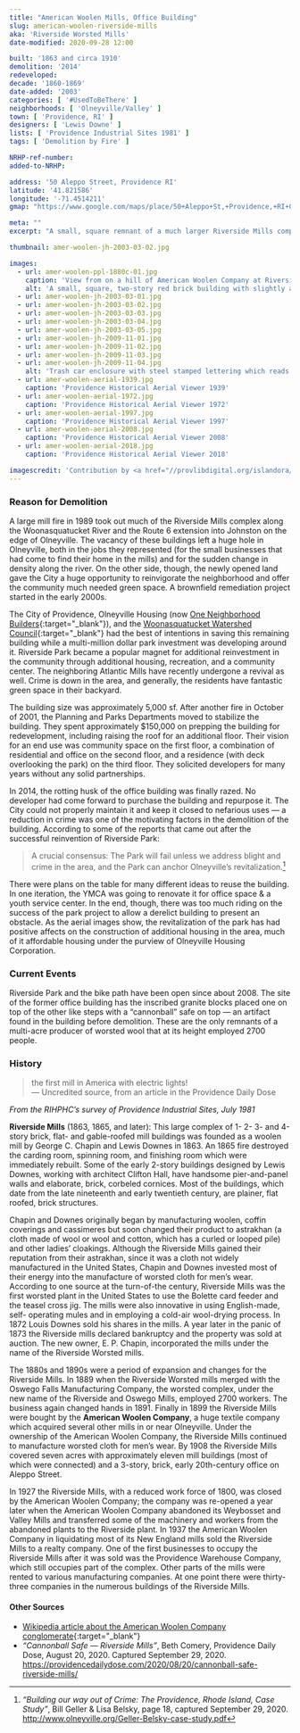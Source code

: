 ```yaml
---
title: "American Woolen Mills, Office Building"
slug: american-woolen-riverside-mills
aka: 'Riverside Worsted Mills'
date-modified: 2020-09-28 12:00

built: '1863 and circa 1910'
demolition: '2014'
redeveloped: 
decade: '1860-1869'
date-added: '2003'
categories: [ '#UsedToBeThere' ]
neighborhoods: [ 'Olneyville/Valley' ]
town: [ 'Providence, RI' ]
designers: [ 'Lewis Downe' ]
lists: [ 'Providence Industrial Sites 1981' ]
tags: [ 'Demolition by Fire' ]

NRHP-ref-number:
added-to-NRHP:

address: '50 Aleppo Street, Providence RI'
latitude: '41.821586'
longitude: '-71.4514211'
gmap: "https://www.google.com/maps/place/50+Aleppo+St,+Providence,+RI+02909/@41.821586,-71.4514211,18z/data=!4m5!3m4!1s0x89e44593e6d915ab:0xf984f77021851818!8m2!3d41.819811!4d-71.448181"

meta: ""
excerpt: "A small, square remnant of a much larger Riverside Mills complex remained as City property for almost 30 years before being torn down."

thumbnail: amer-woolen-jh-2003-03-02.jpg

images:
  - url: amer-woolen-ppl-1880c-01.jpg
    caption: 'View from on a hill of American Woolen Company at Riverside Mills and surrounding buildings. Rhode Island Photograph Collection, Providence Public Library'
    alt: 'A small, square, two-story red brick building with slightly arched lintels and granite sills. Two wide granite blocks on either side of the building have raised lettering spelling out “American Woolen Co.” and “Riverside Mills” on them. This was the last remaining building in a very large complex of mill structures.'
  - url: amer-woolen-jh-2003-03-01.jpg
  - url: amer-woolen-jh-2003-03-02.jpg
  - url: amer-woolen-jh-2003-03-03.jpg
  - url: amer-woolen-jh-2003-03-04.jpg
  - url: amer-woolen-jh-2003-03-05.jpg
  - url: amer-woolen-jh-2009-11-01.jpg
  - url: amer-woolen-jh-2009-11-02.jpg
  - url: amer-woolen-jh-2009-11-03.jpg
  - url: amer-woolen-jh-2009-11-04.jpg
    alt: 'Trash car enclosure with steel stamped lettering which reads “At the turn of the 20th century, eight thousand people, mostly immigrants, were employed by the five mills in Olneyville. For years the neighborhood had a reputation for labor radicalism. Striking workers won improved conditions and the highest manufacturing wages in the area.”'
  - url: amer-woolen-aerial-1939.jpg
    caption: 'Providence Historical Aerial Viewer 1939'
  - url: amer-woolen-aerial-1972.jpg
    caption: 'Providence Historical Aerial Viewer 1972'
  - url: amer-woolen-aerial-1997.jpg
    caption: 'Providence Historical Aerial Viewer 1997'
  - url: amer-woolen-aerial-2008.jpg
    caption: 'Providence Historical Aerial Viewer 2008'
  - url: amer-woolen-aerial-2018.jpg
    caption: 'Providence Historical Aerial Viewer 2018'

imagescredit: 'Contribution by <a href="//provlibdigital.org/islandora/object/islandora%3A10971" target="_blank">Providence Public Library Digital Collection</a> and the Providence Historical Aerial Viewer'
---
```


### Reason for Demolition

A large mill fire in 1989 took out much of the Riverside Mills complex along the Woonasquatucket River and the Route 6 extension into Johnston on the edge of Olneyville. The vacancy of these buildings left a huge hole in Olneyville, both in the jobs they represented (for the small businesses that had come to find their home in the mills) and for the sudden change in density along the river. On the other side, though, the newly opened land gave the City a huge opportunity to reinvigorate the neighborhood and offer the community much needed green space. A brownfield remediation project started in the early 2000s. 

The City of Providence, Olneyville Housing (now [One Neighborhood Builders](//oneneighborhoodbuilders.org/){:target="_blank"}), and the [Woonasquatucket Watershed Council](//wrwc.org/){:target="_blank"} had the best of intentions in saving this remaining building while a multi-million dollar park investment was developing around it. Riverside Park became a popular magnet for additional reinvestment in the community through additional housing, recreation, and a community center. The neighboring Atlantic Mills have recently undergone a revival as well. Crime is down in the area, and generally, the residents have fantastic green space in their backyard. 

The building size was approximately 5,000 sf. After another fire in October of 2001, the Planning and Parks Departments moved to stabilize the building. They spent approximately $150,000 on prepping the building for redevelopment, including raising the roof for an additional floor. Their vision for an end use was community space on the first floor, a combination of residential and office on the second floor, and a residence (with deck overlooking the park) on the third floor. They solicited developers for many years without any solid partnerships. 

In 2014, the rotting husk of the office building was finally razed. No developer had come forward to purchase the building and repurpose it. The City could not properly maintain it and keep it closed to nefarious uses — a reduction in crime was one of the motivating factors in the demolition of the building. According to some of the reports that came out after the successful reinvention of Riverside Park:

> A crucial consensus: The Park will fail unless we address blight and crime in the area, and the Park can anchor Olneyville’s revitalization.[^1]

[^1]: _“Building our way out of Crime: The Providence, Rhode Island, Case Study”_, Bill Geller & Lisa Belsky, page 18, captured September 29, 2020. http://www.olneyville.org/Geller-Belsky-case-study.pdf

There were plans on the table for many different ideas to reuse the building. In one iteration, the YMCA was going to renovate it for office space & a youth service center. In the end, though, there was too much riding on the success of the park project to allow a derelict building to present an obstacle. As the aerial images show, the revitalization of the park has had positive affects on the construction of additional housing in the area, much of it affordable housing under the purview of Olneyville Housing Corporation. 


### Current Events

Riverside Park and the bike path have been open since about 2008. The site of the former office building has the inscribed granite blocks placed one on top of the other like steps with a “cannonball” safe on top — an artifact found in the building before demolition. These are the only remnants of a multi-acre producer of worsted wool that at its height employed 2700 people. 


### History

> the first mill in America with electric lights!  
— Uncredited source, from an article in the Providence Daily Dose

_From the RIHPHC’s survey of Providence Industrial Sites, July 1981_

**Riverside Mills** (1863, 1865, and later): This large complex of 1- 2- 3- and 4-story brick, flat- and gable-roofed mill buildings was founded as a woolen mill by George C. Chapin and Lewis Downes in 1863. An 1865 fire destroyed the carding room, spinning room, and finishing room which were immediately rebuilt. Some of the early 2-story buildings designed by Lewis Downes, working with architect Clifton Hall, have handsome pier-and-panel walls and elaborate, brick, corbeled cornices. Most of the buildings, which date from the late nineteenth and early twentieth century, are plainer, flat roofed, brick structures.

Chapin and Downes originally began by manufacturing woolen, coffin coverings and cassimeres but soon changed their product to astrakhan (a cloth made of wool or wool and cotton, which has a curled or looped pile) and other ladies’ cloakings. Although the Riverside Mills gained their reputation from their astrakhan, since it was a cloth not widely manufactured in the United States, Chapin and Downes invested most of their energy into the manufacture of worsted cloth for men’s wear. According to one source at the turn-of-the century, Riverside Mills was the first worsted plant in the United States to use the Bolette card feeder and the teasel cross jig. The mills were also innovative in using English-made, self- operating mules and in employing a cold-air wool-drying process. In 1872 Louis Downes sold his shares in the mills. A year later in the panic of 1873 the Riverside mills declared bankruptcy and the property was sold at auction. The new owner, E. P. Chapin, incorporated the mills under the name of the Riverside Worsted mills.

The 1880s and 1890s were a period of expansion and changes for the Riverside Mills. In 1889 when the Riverside Worsted mills merged with the Oswego Falls Manufacturing Company, the worsted complex, under the new name of the Riverside and Oswego Mills, employed 2700 workers. The business again changed hands in 1891. Finally in 1899 the Riverside Mills were bought by the **American Woolen Company**, a huge textile company which acquired several other mills in or near Olneyville. Under the ownership of the American Woolen Company, the Riverside Mills continued to manufacture worsted cloth for men’s wear. By 1908 the Riverside Mills covered seven acres with approximately eleven mill buildings (most of which were connected) and a 3-story, brick, early 20th-century office on Aleppo Street.

In 1927 the Riverside Mills, with a reduced work force of 1800, was closed by the American Woolen Company; the company was re-opened a year later when the American Woolen Company abandoned its Weybosset and Valley Mills and transferred some of the machinery and workers from the abandoned plants to the Riverside plant. In 1937 the American Woolen Company in liquidating most of its New England mills sold the Riverside Mills to a realty company. One of the first businesses to occupy the Riverside Mills after it was sold was the Providence Warehouse Company, which still occupies part of the complex. Other parts of the mills were rented to various manufacturing companies. At one point there were thirty-three companies in the numerous buildings of the Riverside Mills.

#### Other Sources

+ [Wikipedia article about the American Woolen Company conglomerate](//en.wikipedia.org/wiki/American_Woolen_Company){:target="_blank"}
+ _“Cannonball Safe — Riverside Mills”_, Beth Comery, Providence Daily Dose, August 20, 2020. Captured September 29, 2020. https://providencedailydose.com/2020/08/20/cannonball-safe-riverside-mills/

